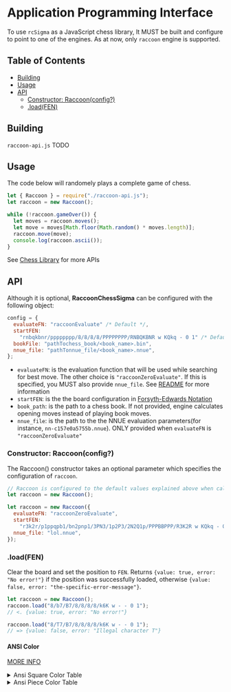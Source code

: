 # Application Programming Interface<!-- omit in toc -->

To use `rcSigma` as a JavaScript chess library, It MUST be built and configure to point to one of the engines. As at now, only `raccoon` engine is supported.

## Table of Contents<!-- omit in toc -->

- [Building](#building)
- [Usage](#usage)
- [API](#api)
  - [Constructor: Raccoon(config?)](#constructor-raccoonconfig)
  - [.load(FEN)](#loadfen)

## Building

`raccoon-api.js`
TODO

## Usage

The code below will randomely plays a complete game of chess.

```js
let { Raccoon } = require("./raccoon-api.js");
let raccoon = new Raccoon();

while (!raccoon.gameOver()) {
  let moves = raccoon.moves();
  let move = moves[Math.floor(Math.random() * moves.length)];
  raccoon.move(move);
  console.log(raccoon.ascii());
}
```

See [Chess Library](#api) for more APIs

## API

Although it is optional, **RaccoonChessSigma** can be configured with the following object:

```js
config = {
  evaluateFN: "raccoonEvaluate" /* Default */,
  startFEN:
    "rnbqkbnr/pppppppp/8/8/8/8/PPPPPPPP/RNBQKBNR w KQkq - 0 1" /* Default */,
  bookFile: "pathTochess_book/<book_name>.bin",
  nnue_file: "pathTonnue_file/<book_name>.nnue",
};
```

- `evaluateFN`: is the evaluation function that will be used while searching for best move. The other choice is `"raccoonZeroEvaluate"`. If this is specified, you MUST also provide `nnue_file`. See [README](../../../README.md) for more information
- `startFEN`: is the the board configuration in [Forsyth-Edwards Notation](http://en.wikipedia.org/wiki/Forsyth%E2%80%93Edwards_Notation)
- `book_path`: is the path to a chess book. If not provided, engine calculates opening moves instead of playing book moves.
- `nnue_file`: is the path to the the NNUE evaluation parameters(for instance, `nn-c157e0a5755b.nnue`). ONLY provided when `evaluateFN` is `"raccoonZeroEvaluate"`

### Constructor: Raccoon(config?)

The Raccoon() constructor takes an optional parameter which specifies the configuration of `raccoon`.

```js
// Raccoon is configured to the default values explained above when called without a parameter
let raccoon = new Raccoon();

let raccoon = new Raccoon({
  evaluateFN: "raccoonZeroEvaluate",
  startFEN:
    "r3k2r/p1ppqpb1/bn2pnp1/3PN3/1p2P3/2N2Q1p/PPPBBPPP/R3K2R w KQkq - 0 1",
  nnue_file: "lol.nnue",
});
```

### .load(FEN)

Clear the board and set the position to `FEN`. Returns `{value: true, error: "No error!"}` if the position was
successfully loaded, otherwise `{value: false, error: "the-specific-error-message"}`.

```js
let raccoon = new Raccoon();
raccoon.load("8/b7/B7/8/8/8/8/k6K w - - 0 1");
// <. {value: true, error: "No error!"}

raccoon.load("8/T7/B7/8/8/8/8/k6K w - - 0 1");
// => {value: false, error: "Illegal character T"}
```

#### ANSI Color

[MORE INFO](https://github.com/drudru/ansi_up)

<details>
   <summary>Ansi Square Color Table</summary>
   <ul>
      <li>Background Black: \u001b[40m</li>
      <li>Background Red: \u001b[41m</li>
      <li>Background Green: \u001b[42m</li>
      <li>Background Yellow: \u001b[43m</li>
      <li>Background Blue: \u001b[44m</li>
      <li>Background Magenta: \u001b[45m</li>
      <li>Background Cyan: \u001b[46m</li>
      <li>Background White: \u001b[47m</li>
   </ul>
   <ul>
      <li>Background Bright Black: \u001b[40;1m</li>
      <li>Background Bright Red: \u001b[41;1m</li>
      <li>Background  Bright Green: \u001b[42;1m</li>
      <li>Background Bright Yellow: \u001b[43;1m</li>
      <li>Background Bright Blue: \u001b[44;1m</li>
      <li>Background Bright Magenta: \u001b[45;1m</li>
      <li>Background Bright Cyan: \u001b[46;1m</li>
      <li>Background Bright White: \u001b[47;1m</li>
   </ul>
</details>
<details>
   <summary>Ansi Piece Color Table</summary>
   <ul>
      <li>Black: \u001b[30m</li>
      <li>Red: \u001b[31m</li>
      <li>Green: \u001b[32m</li>
      <li>Yellow: \u001b[33m</li>
      <li>Blue: \u001b[34m</li>
      <li>Magenta: \u001b[35m</li>
      <li>Cyan: \u001b[36m</li>
      <li>White: \u001b[37m</li>
   </ul>
   <ul>
      <li>Bright Black: \u001b[30;1m</li>
      <li>Bright Red: \u001b[31;1m</li>
      <li>Bright Green: \u001b[32;1m</li>
      <li>Bright Yellow: \u001b[33;1m</li>
      <li>Bright Blue: \u001b[34;1m</li>
      <li>Bright Magenta: \u001b[35;1m</li>
      <li>Bright Cyan: \u001b[36;1m</li>
      <li>Bright White: \u001b[37;1m</li>
   </ul>
</details>

